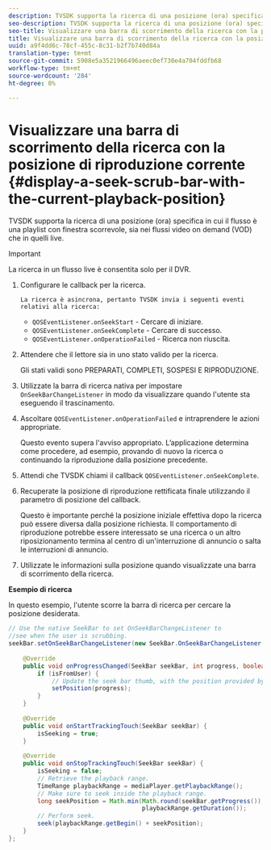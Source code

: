 ```yaml
---
description: TVSDK supporta la ricerca di una posizione (ora) specifica in cui il flusso è una playlist con finestra scorrevole, sia nei flussi video on demand (VOD) che in quelli live.
seo-description: TVSDK supporta la ricerca di una posizione (ora) specifica in cui il flusso è una playlist con finestra scorrevole, sia nei flussi video on demand (VOD) che in quelli live.
seo-title: Visualizzare una barra di scorrimento della ricerca con la posizione di riproduzione corrente
title: Visualizzare una barra di scorrimento della ricerca con la posizione di riproduzione corrente
uuid: a9f4dd6c-78cf-455c-8c31-b2f7b740d84a
translation-type: tm+mt
source-git-commit: 5908e5a3521966496aeec0ef730e4a704fddfb68
workflow-type: tm+mt
source-wordcount: '284'
ht-degree: 0%

---
```



# Visualizzare una barra di scorrimento della ricerca con la posizione di riproduzione corrente {#display-a-seek-scrub-bar-with-the-current-playback-position}

TVSDK supporta la ricerca di una posizione (ora) specifica in cui il flusso è una playlist con finestra scorrevole, sia nei flussi video on demand (VOD) che in quelli live.

>[!IMPORTANT]
>
>La ricerca in un flusso live è consentita solo per il DVR.

1. Configurare le callback per la ricerca.

       La ricerca è asincrona, pertanto TVSDK invia i seguenti eventi relativi alla ricerca:
   
   * `QOSEventListener.onSeekStart` - Cercare di iniziare.
   * `QOSEventListener.onSeekComplete` - Cercare di successo.
   * `QOSEventListener.onOperationFailed` - Ricerca non riuscita.

1. Attendere che il lettore sia in uno stato valido per la ricerca.

   Gli stati validi sono PREPARATI, COMPLETI, SOSPESI E RIPRODUZIONE.

1. Utilizzate la barra di ricerca nativa per impostare `OnSeekBarChangeListener` in modo da visualizzare quando l&#39;utente sta eseguendo il trascinamento.
1. Ascoltare `QOSEventListener.onOperationFailed` e intraprendere le azioni appropriate.

   Questo evento supera l&#39;avviso appropriato. L’applicazione determina come procedere, ad esempio, provando di nuovo la ricerca o continuando la riproduzione dalla posizione precedente.

1. Attendi che TVSDK chiami il callback `QOSEventListener.onSeekComplete`.
1. Recuperate la posizione di riproduzione rettificata finale utilizzando il parametro di posizione del callback.

   Questo è importante perché la posizione iniziale effettiva dopo la ricerca può essere diversa dalla posizione richiesta. Il comportamento di riproduzione potrebbe essere interessato se una ricerca o un altro riposizionamento termina al centro di un&#39;interruzione di annuncio o salta le interruzioni di annuncio.

1. Utilizzate le informazioni sulla posizione quando visualizzate una barra di scorrimento della ricerca.

<!--<a id="example_9657AA855B6A4355B0E7D854596FFB54"></a>-->

**Esempio di ricerca**

In questo esempio, l&#39;utente scorre la barra di ricerca per cercare la posizione desiderata.

```java
// Use the native SeekBar to set OnSeekBarChangeListener to  
//see when the user is scrubbing. 
seekBar.setOnSeekBarChangeListener(new SeekBar.OnSeekBarChangeListener() { 
 
    @Override 
    public void onProgressChanged(SeekBar seekBar, int progress, boolean isFromUser) { 
        if (isFromUser) {  
            // Update the seek bar thumb, with the position provided by the user. 
            setPosition(progress); 
        } 
    } 
 
    @Override 
    public void onStartTrackingTouch(SeekBar seekBar) { 
        isSeeking = true; 
    } 
 
    @Override 
    public void onStopTrackingTouch(SeekBar seekBar) { 
        isSeeking = false; 
        // Retrieve the playback range. 
        TimeRange playbackRange = mediaPlayer.getPlaybackRange(); 
        // Make sure to seek inside the playback range. 
        long seekPosition = Math.min(Math.round(seekBar.getProgress()),  
                                     playbackRange.getDuration()); 
        // Perform seek. 
        seek(playbackRange.getBegin() + seekPosition); 
    } 
}; 
```

